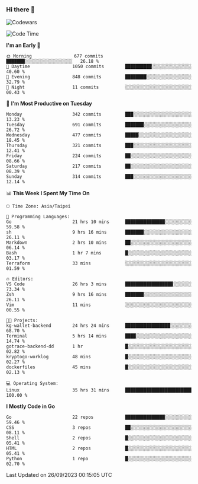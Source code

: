 ### Hi there 👋

![Codewars](https://www.codewars.com/users/omegaatt36/badges/small)

<!--START_SECTION:waka-->
![Code Time](http://img.shields.io/badge/Code%20Time-1%2C736%20hrs%2040%20mins-blue)

**I'm an Early 🐤** 

```text
🌞 Morning                677 commits         ███████░░░░░░░░░░░░░░░░░░   26.18 % 
🌆 Daytime                1050 commits        ██████████░░░░░░░░░░░░░░░   40.60 % 
🌃 Evening                848 commits         ████████░░░░░░░░░░░░░░░░░   32.79 % 
🌙 Night                  11 commits          ░░░░░░░░░░░░░░░░░░░░░░░░░   00.43 % 
```
📅 **I'm Most Productive on Tuesday** 

```text
Monday                   342 commits         ███░░░░░░░░░░░░░░░░░░░░░░   13.23 % 
Tuesday                  691 commits         ███████░░░░░░░░░░░░░░░░░░   26.72 % 
Wednesday                477 commits         █████░░░░░░░░░░░░░░░░░░░░   18.45 % 
Thursday                 321 commits         ███░░░░░░░░░░░░░░░░░░░░░░   12.41 % 
Friday                   224 commits         ██░░░░░░░░░░░░░░░░░░░░░░░   08.66 % 
Saturday                 217 commits         ██░░░░░░░░░░░░░░░░░░░░░░░   08.39 % 
Sunday                   314 commits         ███░░░░░░░░░░░░░░░░░░░░░░   12.14 % 
```


📊 **This Week I Spent My Time On** 

```text
🕑︎ Time Zone: Asia/Taipei

💬 Programming Languages: 
Go                       21 hrs 10 mins      ███████████████░░░░░░░░░░   59.58 % 
sh                       9 hrs 16 mins       ███████░░░░░░░░░░░░░░░░░░   26.11 % 
Markdown                 2 hrs 10 mins       ██░░░░░░░░░░░░░░░░░░░░░░░   06.14 % 
Bash                     1 hr 7 mins         █░░░░░░░░░░░░░░░░░░░░░░░░   03.17 % 
Terraform                33 mins             ░░░░░░░░░░░░░░░░░░░░░░░░░   01.59 % 

🔥 Editors: 
VS Code                  26 hrs 3 mins       ██████████████████░░░░░░░   73.34 % 
Zsh                      9 hrs 16 mins       ███████░░░░░░░░░░░░░░░░░░   26.11 % 
Vim                      11 mins             ░░░░░░░░░░░░░░░░░░░░░░░░░   00.55 % 

🐱‍💻 Projects: 
kg-wallet-backend        24 hrs 24 mins      █████████████████░░░░░░░░   68.70 % 
Terminal                 5 hrs 14 mins       ████░░░░░░░░░░░░░░░░░░░░░   14.74 % 
gotrace-backend-dd       1 hr                █░░░░░░░░░░░░░░░░░░░░░░░░   02.82 % 
kryptogo-worklog         48 mins             █░░░░░░░░░░░░░░░░░░░░░░░░   02.27 % 
dockerfiles              45 mins             █░░░░░░░░░░░░░░░░░░░░░░░░   02.13 % 

💻 Operating System: 
Linux                    35 hrs 31 mins      █████████████████████████   100.00 % 
```

**I Mostly Code in Go** 

```text
Go                       22 repos            ███████████████░░░░░░░░░░   59.46 % 
CSS                      3 repos             ██░░░░░░░░░░░░░░░░░░░░░░░   08.11 % 
Shell                    2 repos             █░░░░░░░░░░░░░░░░░░░░░░░░   05.41 % 
HTML                     2 repos             █░░░░░░░░░░░░░░░░░░░░░░░░   05.41 % 
Python                   1 repo              █░░░░░░░░░░░░░░░░░░░░░░░░   02.70 % 
```




 Last Updated on 26/09/2023 00:15:05 UTC
<!--END_SECTION:waka-->

<!--
**omegaatt36/omegaatt36** is a ✨ _special_ ✨ repository because its `README.md` (this file) appears on your GitHub profile.

Here are some ideas to get you started:

- 🔭 I’m currently working on ...
- 🌱 I’m currently learning ...
- 👯 I’m looking to collaborate on ...
- 🤔 I’m looking for help with ...
- 💬 Ask me about ...
- 📫 How to reach me: ...
- 😄 Pronouns: ...
- ⚡ Fun fact: ...
-->
